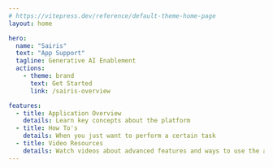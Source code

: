 ```yaml
---
# https://vitepress.dev/reference/default-theme-home-page
layout: home

hero:
  name: "Sairis"
  text: "App Support"
  tagline: Generative AI Enablement
  actions:
    - theme: brand
      text: Get Started
      link: /sairis-overview

features:
  - title: Application Overview
    details: Learn key concepts about the platform 
  - title: How To's
    details: When you just want to perform a certain task
  - title: Video Resources
    details: Watch videos about advanced features and ways to use the app
---
```



